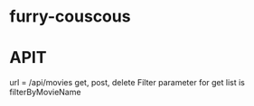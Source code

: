 # furry-couscous

# APIT
url = /api/movies
get, post, delete
Filter parameter for get list is filterByMovieName
